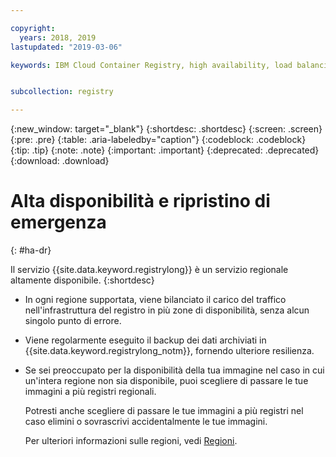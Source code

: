 ```yaml
---

copyright:
  years: 2018, 2019
lastupdated: "2019-03-06"

keywords: IBM Cloud Container Registry, high availability, load balancing, back ups, 


subcollection: registry

---
```


{:new_window: target="_blank"}
{:shortdesc: .shortdesc}
{:screen: .screen}
{:pre: .pre}
{:table: .aria-labeledby="caption"}
{:codeblock: .codeblock}
{:tip: .tip}
{:note: .note}
{:important: .important}
{:deprecated: .deprecated}
{:download: .download}

# Alta disponibilità e ripristino di emergenza
{: #ha-dr}

Il servizio {{site.data.keyword.registrylong}} è un servizio regionale altamente disponibile.
{:shortdesc}

* In ogni regione supportata, viene bilanciato il carico del traffico nell'infrastruttura del registro in più zone di disponibilità, senza alcun singolo punto di errore.

* Viene regolarmente eseguito il backup dei dati archiviati in {{site.data.keyword.registrylong_notm}}, fornendo ulteriore resilienza.

* Se sei preoccupato per la disponibilità della tua immagine nel caso in cui un'intera regione non sia disponibile, puoi scegliere di passare le tue immagini a più registri regionali.
  
  Potresti anche scegliere di passare le tue immagini a più registri nel caso elimini o sovrascrivi accidentalmente le tue immagini.

  Per ulteriori informazioni sulle regioni, vedi [Regioni](/docs/services/Registry?topic=registry-registry_overview#registry_regions).
